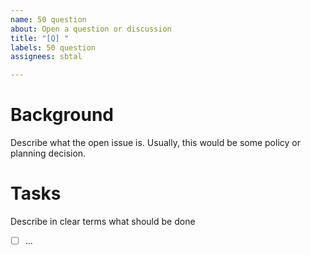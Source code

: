```yaml
---
name: 50 question
about: Open a question or discussion
title: "[Q] "
labels: 50 question
assignees: sbtal

---
```


# Background

Describe what the open issue is. Usually, this would be some policy or planning decision.

# Tasks

Describe in clear terms what should be done
- [ ] ...
